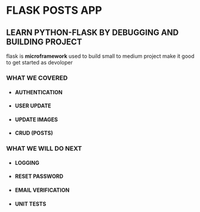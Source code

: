 # FLASK POSTS APP

## LEARN PYTHON-FLASK BY DEBUGGING AND BUILDING PROJECT
flask is **microframework** used to build small to medium project make it good to get started as devoloper

### WHAT WE COVERED
* #### AUTHENTICATION
* #### USER UPDATE
* #### UPDATE IMAGES
* #### CRUD (POSTS)

### WHAT WE WILL DO NEXT
* #### LOGGING
* #### RESET PASSWORD
* #### EMAIL VERIFICATION
* #### UNIT TESTS